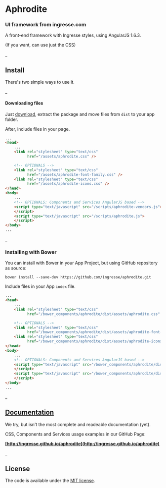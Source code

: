 # Aphrodite
### UI framework from ingresse.com

A front-end framework with Ingresse styles, using AngularJS 1.6.3.

(If you want, can use just the CSS)

_

## Install
There's two simple ways to use it.

_

#### Downloading files
Just [download](https://github.com/ingresse/aphrodite/archive/master.zip), extract the package and move files from `dist` to your app folder.


After, include files in your page.

```html
...
<head>
    ...
    <link rel="stylesheet" type="text/css"
          href="/assets/aphrodite.css" />

    <!-- OPTIONALS -->
    <link rel="stylesheet" type="text/css"
          href="/assets/aphrodite-font-family.css" />
    <link rel="stylesheet" type="text/css"
          href="/assets/aphrodite-icons.css" />
</head>
<body>
    ...
    <!-- OPTIONALS: Components and Services AngularJS based -->
    <script type="text/javascript" src="/scripts/aphrodite-vendors.js">
    </script>
    <script type="text/javascript" src="/scripts/aphrodite.js">
    </script>
</body>
...
```

_

### Installing with Bower
You can install with Bower in your App Project, but using GitHub repository as source:
```
bower install --save-dev https://github.com/ingresse/aphrodite.git
```

Include files in your App `index` file.


```html
...
<head>
    ...
    <link rel="stylesheet" type="text/css"
          href="/bower_components/aphrodite/dist/assets/aphrodite.css" />

    <!-- OPTIONALS -->
    <link rel="stylesheet" type="text/css"
          href="/bower_components/aphrodite/dist/assets/aphrodite-font-family.css" />
    <link rel="stylesheet" type="text/css"
          href="/bower_components/aphrodite/dist/assets/aphrodite-icons.css" />
</head>
<body>
    ...
    <!-- OPTIONALS: Components and Services AngularJS based -->
    <script type="text/javascript" src="/bower_components/aphrodite/dist/scripts/aphrodite-vendors.js">
    </script>
    <script type="text/javascript" src="/bower_components/aphrodite/dist/scripts/aphrodite.js">
    </script>
</body>
...
```
_

## [Documentation](http://ingresse.github.io/aphrodite)

We try, but isn't the most complete and readeable documentation (yet).

CSS, Components and Services usage examples in our GitHub Page:

**[http://ingresse.github.io/aphrodite](http://ingresse.github.io/aphrodite)**


_


## License

The code is available under the [MIT license](license.txt).
